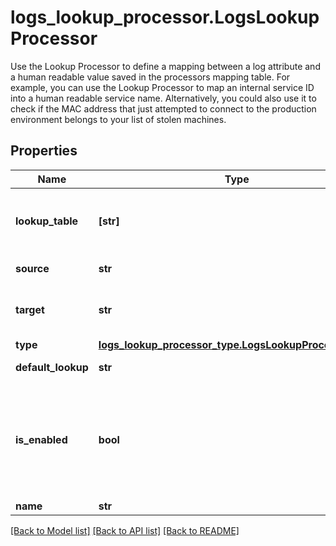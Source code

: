 # logs_lookup_processor.LogsLookupProcessor

Use the Lookup Processor to define a mapping between a log attribute and a human readable value saved in the processors mapping table. For example, you can use the Lookup Processor to map an internal service ID into a human readable service name. Alternatively, you could also use it to check if the MAC address that just attempted to connect to the production environment belongs to your list of stolen machines.
## Properties
Name | Type | Description | Notes
------------ | ------------- | ------------- | -------------
**lookup_table** | **[str]** | Mapping table of values for the source attribute and their associated target attribute values, formatted as &#x60;[\&quot;source_key1,target_value1\&quot;, \&quot;source_key2,target_value2\&quot;]&#x60; | 
**source** | **str** | Source attribute used to perform the lookup. | 
**target** | **str** | Name of the attribute that contains the corresponding value in the mapping list or the &#x60;default_lookup&#x60; if not found in the mapping list. | 
**type** | [**logs_lookup_processor_type.LogsLookupProcessorType**](LogsLookupProcessorType.md) |  | 
**default_lookup** | **str** | Value to set the target attribute if the source value is not found in the list. | [optional] 
**is_enabled** | **bool** | Whether or not the processor is enabled. | [optional]  if omitted the server will use the default value of False
**name** | **str** | Name of the processor. | [optional] 

[[Back to Model list]](README.md#documentation-for-models) [[Back to API list]](README.md#documentation-for-api-endpoints) [[Back to README]](README.md)



